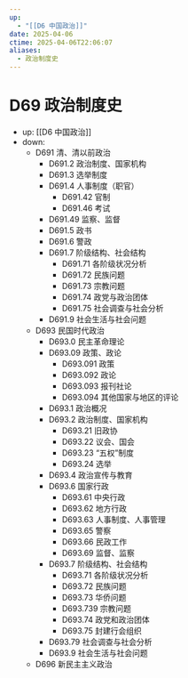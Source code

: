 ```yaml
---
up:
  - "[[D6 中国政治]]"
date: 2025-04-06
ctime: 2025-04-06T22:06:07
aliases:
  - 政治制度史
---
```


# D69 政治制度史

- up: [[D6 中国政治]]
- down:	
	- D691 清、清以前政治
		- D691.2 政治制度、国家机构
		- D691.3 选举制度
		- D691.4 人事制度（职官）
			- D691.42 官制
			- D691.46 考试
		- D691.49 监察、监督
		- D691.5 政书
		- D691.6 警政
		- D691.7 阶级结构、社会结构
			- D691.71 各阶级状况分析
			- D691.72 民族问题
			- D691.73 宗教问题
			- D691.74 政党与政治团体
			- D691.75 社会调查与社会分析
		- D691.9 社会生活与社会问题
	- D693 民国时代政治
		- D693.0 民主革命理论
		- D693.09 政策、政论
			- D693.091 政策
			- D693.092 政论
			- D693.093 报刊社论
			- D693.094 其他国家与地区的评论
		- D693.1 政治概况
		- D693.2 政治制度、国家机构
			- D693.21 旧政协
			- D693.22 议会、国会
			- D693.23 “五权”制度
			- D693.24 选举
		- D693.4 政治宣传与教育
		- D693.6 国家行政
			- D693.61 中央行政
			- D693.62 地方行政
			- D693.63 人事制度、人事管理
			- D693.65 警察
			- D693.66 民政工作
			- D693.69 监督、监察
		- D693.7 阶级结构、社会结构
			- D693.71 各阶级状况分析
			- D693.72 民族问题
			- D693.73 华侨问题
			- D693.739 宗教问题
			- D693.74 政党和政治团体
			- D693.75 封建行会组织
		- D693.79 社会调查与社会分析
		- D693.9 社会生活与社会问题
	- D696 新民主主义政治
	
